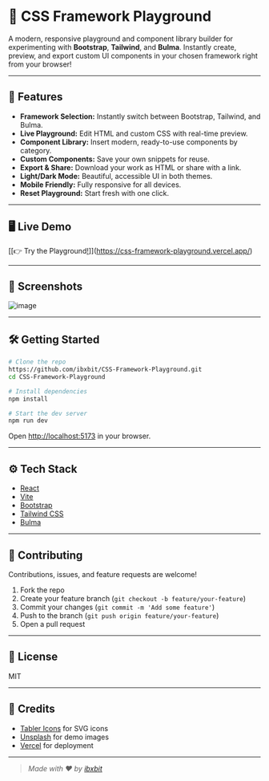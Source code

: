 # 🎨 CSS Framework Playground

A modern, responsive playground and component library builder for experimenting with **Bootstrap**, **Tailwind**, and **Bulma**. Instantly create, preview, and export custom UI components in your chosen framework right from your browser!

---
 
## 🚀 Features 
  
- **Framework Selection:** Instantly switch between Bootstrap, Tailwind, and Bulma.  
- **Live Playground:** Edit HTML and custom CSS with real-time preview.      
- **Component Library:** Insert modern, ready-to-use components by category.   
- **Custom Components:** Save your own snippets for reuse.       
- **Export & Share:** Download your work as HTML or share with a link.     
- **Light/Dark Mode:** Beautiful, accessible UI in both themes.      
- **Mobile Friendly:** Fully responsive for all devices.          
- **Reset Playground:** Start fresh with one click.             
               
---           
      
## 🖥️ Live Demo 

[[👉 Try the Playground[!](YOUR_LIVE_URL_HERE](https://css-framework-playground.vercel.app/))]](https://css-framework-playground.vercel.app/)

---

## 📸 Screenshots

![image](https://github.com/user-attachments/assets/ac0cf8dc-f281-42f7-9ae1-c6795e0ea663)


---

## 🛠️ Getting Started

```bash
# Clone the repo
https://github.com/ibxbit/CSS-Framework-Playground.git
cd CSS-Framework-Playground

# Install dependencies
npm install

# Start the dev server
npm run dev
```

Open [http://localhost:5173](http://localhost:5173) in your browser.

---

## ⚙️ Tech Stack

- [React](https://react.dev/)
- [Vite](https://vitejs.dev/)
- [Bootstrap](https://getbootstrap.com/)
- [Tailwind CSS](https://tailwindcss.com/)
- [Bulma](https://bulma.io/)

---

## 🤝 Contributing

Contributions, issues, and feature requests are welcome!

1. Fork the repo
2. Create your feature branch (`git checkout -b feature/your-feature`)
3. Commit your changes (`git commit -m 'Add some feature'`)
4. Push to the branch (`git push origin feature/your-feature`)
5. Open a pull request

---

## 📄 License

MIT

---

## 🙏 Credits

- [Tabler Icons](https://tabler-icons.io/) for SVG icons
- [Unsplash](https://unsplash.com/) for demo images
- [Vercel](https://vercel.com/) for deployment

---

> _Made with ❤️ by [ibxbit](https://github.com/ibxbit)_
